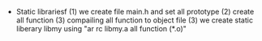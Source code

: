  - Static librariesf
(1) we create file main.h and set all prototype
(2) create all function 
(3) compailing all function to object file 
(3) we create static liberary libmy using "ar rc libmy.a all function (*.o)"
  
